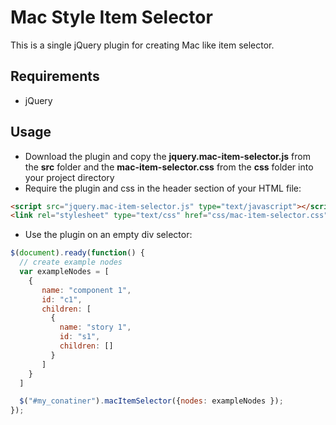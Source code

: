 # Mac Style Item Selector 
This is a single jQuery plugin for creating Mac like item selector.

## Requirements
  * jQuery

## Usage
* Download the plugin and copy the **jquery.mac-item-selector.js** from the **src** folder and the **mac-item-selector.css** from the **css** folder into your project directory
* Require the plugin and css in the header section of your HTML file:

```html
<script src="jquery.mac-item-selector.js" type="text/javascript"></script>
<link rel="stylesheet" type="text/css" href="css/mac-item-selector.css"></link>
```

* Use the plugin on an empty div selector:

```javascript
$(document).ready(function() {
  // create example nodes
  var exampleNodes = [
    {
       name: "component 1",
       id: "c1",
       children: [
         {
           name: "story 1",
           id: "s1",
           children: []
         }
       ]
    }
  ]

  $("#my_conatiner").macItemSelector({nodes: exampleNodes });
});
```
